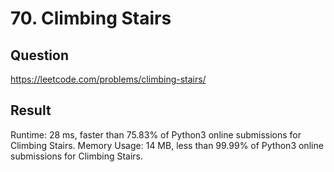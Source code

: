 # 70. Climbing Stairs
## Question
https://leetcode.com/problems/climbing-stairs/
## Result
Runtime: 28 ms, faster than 75.83% of Python3 online submissions for Climbing Stairs.
Memory Usage: 14 MB, less than 99.99% of Python3 online submissions for Climbing Stairs.


